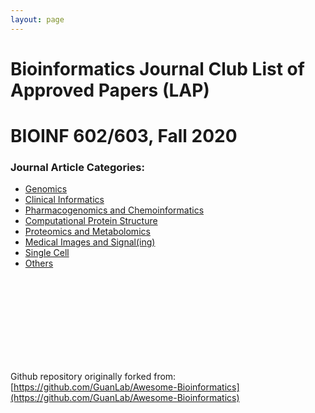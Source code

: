 ```yaml
---
layout: page
---
```


# Bioinformatics Journal Club List of Approved Papers (LAP)
# BIOINF 602/603, Fall 2020

### Journal Article Categories: 
* [Genomics]({{site.baseurl}}/Genomics/)
* [Clinical Informatics]({{site.baseurl}}/Clinical_Informatics/)
* [Pharmacogenomics and Chemoinformatics]({{site.baseurl}}/Pharmacogenomics_and_Chemoinformatics/)
* [Computational Protein Structure]({{site.baseurl}}/Computational_Protein_Structure/)
* [Proteomics and Metabolomics]({{site.baseurl}}/Proteomics_and_Metabolomics/)
* [Medical Images and Signal(ing)]({{site.baseurl}}/Medical_Images_and_Signal/)
* [Single Cell]({{site.baseurl}}/Single_Cell/)
* [Others]({{site.baseurl}}/Others/)

<br />
<br />
<br />
<br />
<br />
<br />
<br />
<br />

Github repository originally forked from: [https://github.com/GuanLab/Awesome-Bioinformatics](https://github.com/GuanLab/Awesome-Bioinformatics)


